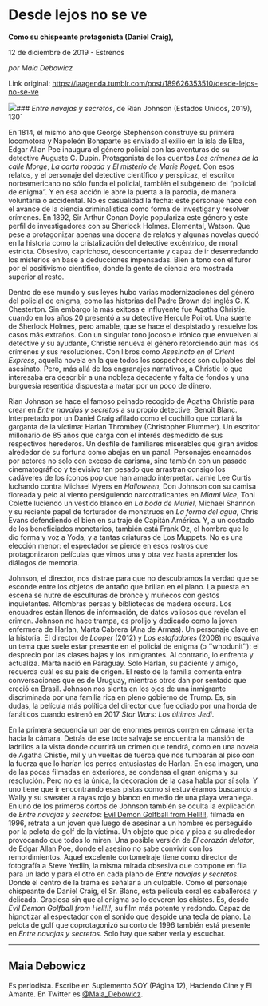 # Desde lejos no se ve

**Como su chispeante protagonista (Daniel Craig),**

12 de diciembre de 2019 - Estrenos

_por Maia Debowicz_

Link original: https://laagenda.tumblr.com/post/189626353510/desde-lejos-no-se-ve

![](https://64.media.tumblr.com/92711d213cc150ed56fe9a3ade6c5c41/7958e9b630c19b0a-cf/s500x750/e110c569f164a7e6591566ef71fabefb54fafdf4.png)### *Entre navajas y secretos*, de Rian Johnson (Estados Unidos, 2019), 130´

  


En 1814, el mismo año que George Stephenson construye su primera locomotora y Napoleón Bonaparte es enviado al exilio en la isla de Elba, Edgar Allan Poe inaugura el género policial con las aventuras de su detective Auguste C. Dupin. Protagonista de los cuentos *Los crímenes de la calle Morge*, *La carta robada* y *El misterio de Marie Roget*. Con esos relatos, y el personaje del detective científico y perspicaz, el escritor norteamericano no sólo funda el policial, también el subgénero del “policial de enigma”. Y en esa acción le abre la puerta a la parodia, de manera voluntaria o accidental. No es casualidad la fecha: este personaje nace con el avance de la ciencia criminalística como forma de investigar y resolver crímenes. En 1892, Sir Arthur Conan Doyle populariza este género y este perfil de investigadores con su Sherlock Holmes. Elemental, Watson. Que pese a protagonizar apenas una docena de relatos y algunas novelas quedó en la historia como la cristalización del detective excéntrico, de moral estricta. Obsesivo, caprichoso, desconcertante y capaz de ir desenredando los misterios en base a deducciones impensadas. Bien a tono con el furor por el positivismo científico, donde la gente de ciencia era mostrada superior al resto. 

Dentro de ese mundo y sus leyes hubo varias modernizaciones del género del policial de enigma, como las historias del Padre Brown del inglés G. K. Chesterton. Sin embargo la más exitosa e influyente fue  Agatha Christie, cuando en los años 20 presentó a su detective Hercule Poirot. Una suerte de Sherlock Holmes, pero amable, que se hace el despistado y resuelve los casos más extraños. Con un singular tono jocoso e irónico que envuelven al detective y su ayudante, Christie renueva el género retorciendo aún más los crímenes y sus resoluciones. Con libros como *Asesinato en el Orient Express*, aquella novela en la que todos los sospechosos son culpables del asesinato. Pero, más allá de los engranajes narrativos, a Christie lo que interesaba era describir a una nobleza decadente y falta de fondos y una burguesía resentida dispuesta a matar por un poco de dinero.

Rian Johnson se hace el famoso peinado recogido de Agatha Christie para crear en *Entre navajas y secretos* a su propio detective, Benoit Blanc. Interpretado por un Daniel Craig afilado como el cuchillo que cortará la garganta de la víctima: Harlan Thrombey (Christopher Plummer). Un escritor millonario de 85 años que carga con el interés desmedido de sus respectivos herederos. Un desfile de familiares miserables que giran ávidos alrededor de su fortuna como abejas en un panal. Personajes encarnados por actores no solo con exceso de carisma, sino también con un pasado cinematográfico y televisivo tan pesado que arrastran consigo los cadáveres de los íconos pop que han amado interpretar.  Jamie Lee Curtis luchando contra Michael Myers en *Halloween*, Don Johnson con su camisa floreada y pelo al viento persiguiendo narcotraficantes en *Miami Vice*, Toni Colette luciendo un vestido blanco en *La boda de Muriel*, Michael Shannon y su reciente papel de torturador de monstruos en *La forma del agua*, Chris Evans defendiendo el bien en su traje de Capitán América. Y, a un costado de los beneficiados monetarios, también está Frank Oz, el hombre que le dio forma y voz a Yoda, y a tantas criaturas de Los Muppets. No es una elección menor: el espectador se pierde en esos rostros que protagonizaron películas que vimos una y otra vez hasta aprender los diálogos de memoria. 



Johnson, el director, nos distrae para que no descubramos la verdad que se esconde entre los objetos de antaño que brillan en el plano. La puesta en escena se nutre de esculturas de bronce y muñecos con gestos inquietantes. Alfombras persas y bibliotecas de madera oscura. Los encuadres están llenos de información, de datos valiosos que revelan el crimen. Johnson no hace trampa, es prolijo y dedicado como la joven enfermera de Harlan, Marta Cabrera (Ana de Armas). Un personaje clave en la historia. El director de *Looper* (2012) y *Los estafadores* (2008) no esquiva un tema que suele estar presente en el policial de enigma (o ‘'whodunit’’): el desprecio por las clases bajas y los inmigrantes. Al contrario, lo enfrenta y actualiza. Marta nació en Paraguay. Solo Harlan, su paciente y amigo, recuerda cuál es su país de origen. El resto de la familia comenta entre conversaciones que es de Uruguay, mientras otros dan por sentado que creció en Brasil. Johnson nos sienta en los ojos de una inmigrante discriminada por una familia rica en pleno gobierno de Trump. Es, sin dudas, la película más política del director que fue odiado por una horda de fanáticos cuando estrenó en 2017 *Star Wars: Los últimos Jedi*.

En la primera secuencia un par de enormes perros corren en cámara lenta hacia la cámara. Detrás de ese trote salvaje se encuentra la mansión de ladrillos a la vista donde ocurrirá un crimen que tendrá, como en una novela de Agatha Chistie, mil y un vueltas de tuerca que nos tumbarán al piso con la fuerza que lo harían los perros entusiastas de Harlan. En esa imagen, una de las pocas filmadas en exteriores, se condensa el gran enigma y su resolución. Pero no es la única, la decoración de la casa habla por sí sola. Y uno tiene que ir encontrando esas pistas como si estuviéramos buscando a Wally y su sweater a rayas rojo y blanco en medio de una playa veraniega. En uno de los primeros cortos de Johnson también se oculta la explicación de *Entre navajas y secretos*:  [Evil Demon Golfball from Hell!!!](https://www.youtube.com/watch?v=e79yMomxHwQ), filmada en 1996, retrata a un joven que luego de asesinar a un hombre es perseguido por la pelota de golf de la víctima. Un objeto que pica y pica a su alrededor provocando que todos lo miren. Una posible versión de *El corazón delator*, de Edgar Allan Poe, donde el asesino no sabe convivir con los remordimientos. Aquel excelente cortometraje tiene como director de fotografía a Steve Yedlin, la misma mirada obsesiva que compone en fila para un lado y para el otro en cada plano de *Entre navajas y secretos*. Donde el centro de la trama es señalar a un culpable. Como el personaje chispeante de Daniel Craig, el Sr. Blanc, esta película coral es caballerosa y delicada. Graciosa sin que al enigma se lo devoren los chistes. Es, desde *Evil Demon Golfball from Hell!!!,* su film más potente y redondo. Capaz de hipnotizar al espectador con el sonido que despide una tecla de piano. La pelota de golf que coprotagonizó su corto de 1996 también está presente en *Entre navajas y secretos*. Solo hay que saber verla y escuchar. 



---

Maia Debowicz
-------------

Es periodista. Escribe en Suplemento SOY (Página 12), Haciendo Cine y El Amante. En Twitter es [@Maia\_Debowicz](https://twitter.com/Maia_Debowicz).

